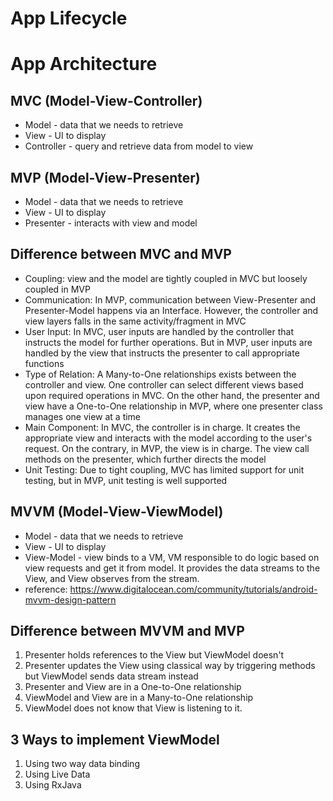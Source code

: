 # App Lifecycle


# App Architecture
## MVC (Model-View-Controller)
* Model - data that we needs to retrieve
* View - UI to display
* Controller - query and retrieve data from model to view

## MVP (Model-View-Presenter)
* Model - data that we needs to retrieve
* View - UI to display
* Presenter - interacts with view and model

## Difference between MVC and MVP
* Coupling: view and the model are tightly coupled in MVC but loosely coupled in MVP
* Communication: In MVP, communication between View-Presenter and Presenter-Model happens via an Interface. However, the controller and view layers falls in the same activity/fragment in MVC
* User Input: In MVC, user inputs are handled by the controller that instructs the model for further operations. But in MVP, user inputs are handled by the view that instructs the presenter to call appropriate functions
* Type of Relation: A Many-to-One relationships exists between the controller and view. One controller can select different views based upon required operations in MVC. On the other hand, the presenter and view have a One-to-One relationship in MVP, where one presenter class manages one view at a time
* Main Component: In MVC, the controller is in charge. It creates the appropriate view and interacts with the model according to the user's request. On the contrary, in MVP, the view is in charge. The view call methods on the presenter, which further directs the model
* Unit Testing: Due to tight coupling, MVC has limited support for unit testing, but in MVP, unit testing is well supported

## MVVM (Model-View-ViewModel)
* Model - data that we needs to retrieve
* View - UI to display
* View-Model - view binds to a VM, VM responsible to do logic based on view requests and get it from model. It provides the data streams to the View, and View observes from the stream.
* reference: https://www.digitalocean.com/community/tutorials/android-mvvm-design-pattern

## Difference between MVVM and MVP
1. Presenter holds references to the View but ViewModel doesn't
2. Presenter updates the View using classical way by triggering methods but ViewModel sends data stream instead
3. Presenter and View are in a One-to-One relationship
4. ViewModel and View are in a Many-to-One relationship
5. ViewModel does not know that View is listening to it.

## 3 Ways to implement ViewModel
1. Using two way data binding
2. Using Live Data
3. Using RxJava

